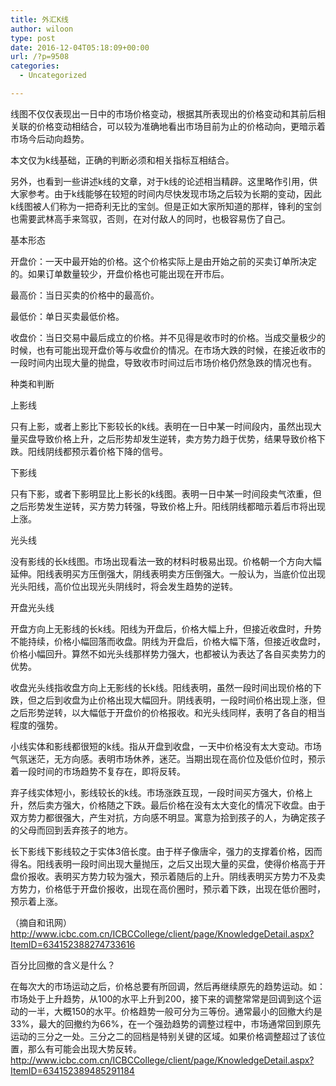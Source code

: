```yaml
---
title: 外汇K线
author: wiloon
type: post
date: 2016-12-04T05:18:09+00:00
url: /?p=9508
categories:
  - Uncategorized

---
```

线图不仅仅表现出一日中的市场价格变动，根据其所表现出的价格变动和其前后相关联的价格变动相结合，可以较为准确地看出市场目前为止的价格动向，更暗示着市场今后动向趋势。

本文仅为k线基础，正确的判断必须和相关指标互相结合。

另外，也看到一些讲述k线的文章，对于k线的论述相当精辟。这里略作引用，供大家参考。由于k线能够在较短的时间内尽快发现市场之后较为长期的变动，因此k线图被人们称为一把奇利无比的宝剑。但是正如大家所知道的那样，锋利的宝剑也需要武林高手来驾驭，否则，在对付敌人的同时，也极容易伤了自己。

基本形态

开盘价：一天中最开始的价格。这个价格实际上是由开始之前的买卖订单所决定的。如果订单数量较少，开盘价格也可能出现在开市后。

最高价：当日买卖的价格中的最高价。

最低价：单日买卖最低价格。

收盘价：当日交易中最后成立的价格。并不见得是收市时的价格。当成交量极少的时候，也有可能出现开盘价等与收盘价的情况。在市场大跌的时候，在接近收市的一段时间内出现大量的抛盘，导致收市时间过后市场价格仍然急跌的情况也有。

种类和判断

上影线

只有上影，或者上影比下影较长的k线。表明在一日中某一时间段内，虽然出现大量买盘导致价格上升，之后形势却发生逆转，卖方势力趋于优势，结果导致价格下跌。阳线阴线都预示着价格下降的信号。

下影线

只有下影，或者下影明显比上影长的k线图。表明一日中某一时间段卖气浓重，但之后形势发生逆转，买方势力转强，导致价格上升。阳线阴线都暗示着后市将出现上涨。

光头线

没有影线的长k线图。市场出现看法一致的材料时极易出现。价格朝一个方向大幅延伸。阳线表明买方压倒强大，阴线表明卖方压倒强大。一般认为，当底价位出现光头阳线，高价位出现光头阴线时，将会发生趋势的逆转。

开盘光头线

开盘方向上无影线的长k线。阳线为开盘后，价格大幅上升，但接近收盘时，升势不能持续，价格小幅回落而收盘。阴线为开盘后，价格大幅下落，但接近收盘时，价格小幅回升。算然不如光头线那样势力强大，也都被认为表达了各自买卖势力的优势。

收盘光头线指收盘方向上无影线的长k线。阳线表明，虽然一段时间出现价格的下跌，但之后到收盘为止价格出现大幅回升。阴线表明，一段时间价格出现上涨，但之后形势逆转，以大幅低于开盘价的价格报收。和光头线同样，表明了各自的相当程度的强势。

小线实体和影线都很短的k线。指从开盘到收盘，一天中价格没有太大变动。市场气氛迷茫，无方向感。表明市场休养，迷茫。当期出现在高价位及低价位时，预示着一段时间的市场趋势不复存在，即将反转。

弃子线实体短小，影线较长的k线。市场涨跌互现，一段时间买方强大，价格上升，然后卖方强大，价格随之下跌。最后价格在没有太大变化的情况下收盘。由于双方势力都很强大，产生对抗，方向感不明显。寓意为拾到孩子的人，为确定孩子的父母而回到丢弃孩子的地方。

长下影线下影线较之于实体3倍长度。由于样子像唐伞，强力的支撑着价格，因而得名。阳线表明一段时间出现大量抛压，之后又出现大量的买盘，使得价格高于开盘价报收。表明买方势力较为强大，预示着随后的上升。阴线表明买方势力不及卖方势力，价格低于开盘价报收，出现在高价圈时，预示着下跌，出现在低价圈时，预示着上涨。

（摘自和讯网）http://www.icbc.com.cn/ICBCCollege/client/page/KnowledgeDetail.aspx?ItemID=634152388274733616


百分比回撤的含义是什么？

在每次大的市场运动之后，价格总要有所回调，然后再继续原先的趋势运动。如：市场处于上升趋势，从100的水平上升到200，接下来的调整常常是回调到这个运动的一半，大概150的水平。价格趋势一般可分为三等份。通常最小的回撤大约是33%，最大的回撤约为66%，在一个强劲趋势的调整过程中，市场通常回到原先运动的三分之一处。三分之二的回档是特别关键的区域。如果价格调整超过了该位置，那么有可能会出现大势反转。http://www.icbc.com.cn/ICBCCollege/client/page/KnowledgeDetail.aspx?ItemID=634152389485291184